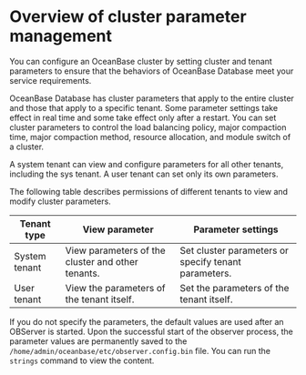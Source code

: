 Overview of cluster parameter management 
=============================================================

You can configure an OceanBase cluster by setting cluster and tenant parameters to ensure that the behaviors of OceanBase Database meet your service requirements. 

OceanBase Database has cluster parameters that apply to the entire cluster and those that apply to a specific tenant. Some parameter settings take effect in real time and some take effect only after a restart. You can set cluster parameters to control the load balancing policy, major compaction time, major compaction method, resource allocation, and module switch of a cluster. 

A system tenant can view and configure parameters for all other tenants, including the sys tenant. A user tenant can set only its own parameters. 

The following table describes permissions of different tenants to view and modify cluster parameters. 


|  Tenant type  |                  View parameter                   |                  Parameter settings                  |
|---------------|---------------------------------------------------|------------------------------------------------------|
| System tenant | View parameters of the cluster and other tenants. | Set cluster parameters or specify tenant parameters. |
| User tenant   | View the parameters of the tenant itself.         | Set the parameters of the tenant itself.             |



If you do not specify the parameters, the default values are used after an OBServer is started. Upon the successful start of the observer process, the parameter values are permanently saved to the `/home/admin/oceanbase/etc/observer.config.bin` file. You can run the `strings` command to view the content.
